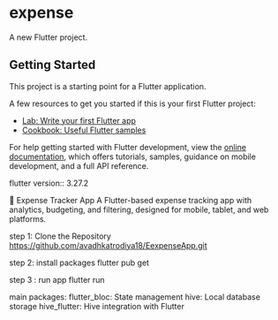 # expense

A new Flutter project.

## Getting Started

This project is a starting point for a Flutter application.

A few resources to get you started if this is your first Flutter project:

- [Lab: Write your first Flutter app](https://docs.flutter.dev/get-started/codelab)
- [Cookbook: Useful Flutter samples](https://docs.flutter.dev/cookbook)

For help getting started with Flutter development, view the
[online documentation](https://docs.flutter.dev/), which offers tutorials,
samples, guidance on mobile development, and a full API reference.


flutter version:: 3.27.2

📌 Expense Tracker App
A Flutter-based expense tracking app with analytics, budgeting, and filtering, designed for mobile, tablet, and web platforms.


step 1:  Clone the Repository
https://github.com/avadhkatrodiya18/EexpenseApp.git

step 2: install packages
flutter pub get


step 3 : run app
flutter run

main packages: 
flutter_bloc:	State management
hive:	Local database storage
hive_flutter:	Hive integration with Flutter
